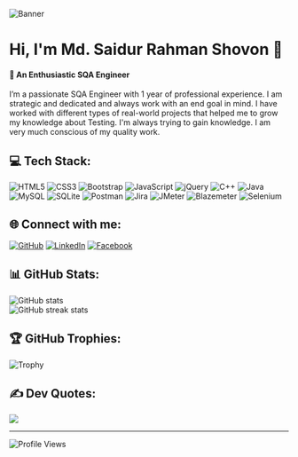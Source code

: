 ![Banner](https://images.ctfassets.net/3viuren4us1n/1zxVCESytLAHknNkWamDVE/163c7af412ce4d78f7e0d9aa5dad9edb/qa-hero.jpg)

# Hi, I'm Md. Saidur Rahman Shovon 👋
#### 💫 An Enthusiastic SQA Engineer

<p>I’m a passionate SQA Engineer with 1 year of professional experience. I am strategic and dedicated and always work with an end goal in mind. I have worked with different types of real-world projects that helped me to grow my knowledge about Testing. I'm always trying to gain knowledge. I am very much conscious of my quality work.</p>


## 💻 Tech Stack:

![HTML5](https://img.shields.io/badge/html5-%23E34F26.svg?style=for-the-badge&logo=html5&logoColor=white) ![CSS3](https://img.shields.io/badge/css3-%231572B6.svg?style=for-the-badge&logo=css3&logoColor=white) ![Bootstrap](https://img.shields.io/badge/bootstrap-%23563D7C.svg?style=for-the-badge&logo=bootstrap&logoColor=white) ![JavaScript](https://img.shields.io/badge/javascript-%23323330.svg?style=for-the-badge&logo=javascript&logoColor=%23F7DF1E) ![jQuery](https://img.shields.io/badge/jquery-%230769AD.svg?style=for-the-badge&logo=jquery&logoColor=white) ![C++](https://img.shields.io/badge/c++-%2300599C.svg?style=for-the-badge&logo=c%2B%2B&logoColor=white) ![Java](https://img.shields.io/badge/java-%23ED8B00.svg?style=for-the-badge&logo=Java&logoColor=white) ![MySQL](https://img.shields.io/badge/mysql-4479A1?style=for-the-badge&logo=mysql&logoColor=white) ![SQLite](https://img.shields.io/badge/sqlite-%2307405e.svg?style=for-the-badge&logo=sqlite&logoColor=white) ![Postman](https://img.shields.io/badge/Postman-FF6C37?style=for-the-badge&logo=postman&logoColor=white) ![Jira](https://img.shields.io/badge/jira-2481F6?style=for-the-badge&logo=jira&logoColor=white) ![JMeter](https://img.shields.io/badge/JMeter-D22128?style=for-the-badge&logo=ApacheJMeter&logoColor=white) ![Blazemeter](https://img.shields.io/badge/Blazemeter-CA2133?style=for-the-badge&logo=Blazemeter&logoColor=white) ![Selenium](https://img.shields.io/badge/Selenium-43B02A?style=for-the-badge&logo=Selenium&logoColor=white)


## 🌐 Connect with me:

[![GitHub](https://img.shields.io/badge/GitHub-181717?logo=GitHub&logoColor=white)](https://github.com/msrsshovon) [![LinkedIn](https://img.shields.io/badge/LinkedIn-%230077B5.svg?logo=linkedin&logoColor=white)](https://linkedin.com/in/msrsshovon) [![Facebook](https://img.shields.io/badge/Facebook-%231877F2.svg?logo=Facebook&logoColor=white)](https://facebook.com/saidurrshovon.0)    


## 📊 GitHub Stats:

![GitHub stats](https://github-readme-stats.vercel.app/api?username=msrsshovon&theme=dracula&hide_border=false&show_icons=true)<br/>
![GitHub streak stats](https://github-readme-streak-stats.herokuapp.com/?user=msrsshovon&theme=dracula&hide_border=false)


## 🏆 GitHub Trophies:

![Trophy](https://github-profile-trophy.vercel.app/?username=msrsshovon&theme=chalk&no-frame=false&no-bg=true&margin-w=4)


## ✍️ Dev Quotes:

![](https://quotes-github-readme.vercel.app/api?type=horizontal&theme=light)


---
![Profile Views](https://gpvc.arturio.dev/msrsshovon) 

